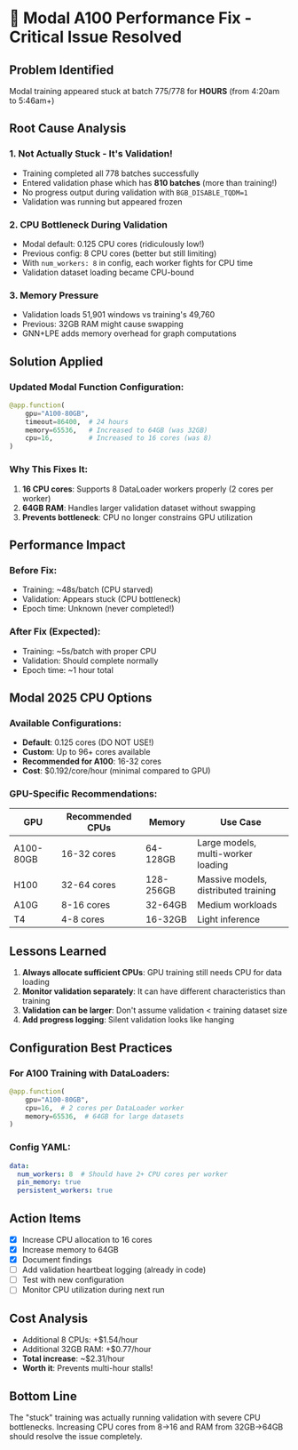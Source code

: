 # 🚨 Modal A100 Performance Fix - Critical Issue Resolved

## Problem Identified
Modal training appeared stuck at batch 775/778 for **HOURS** (from 4:20am to 5:46am+)

## Root Cause Analysis

### 1. **Not Actually Stuck - It's Validation!**
- Training completed all 778 batches successfully
- Entered validation phase which has **810 batches** (more than training!)
- No progress output during validation with `BGB_DISABLE_TQDM=1`
- Validation was running but appeared frozen

### 2. **CPU Bottleneck During Validation**
- Modal default: 0.125 CPU cores (ridiculously low!)
- Previous config: 8 CPU cores (better but still limiting)
- With `num_workers: 8` in config, each worker fights for CPU time
- Validation dataset loading became CPU-bound

### 3. **Memory Pressure**
- Validation loads 51,901 windows vs training's 49,760
- Previous: 32GB RAM might cause swapping
- GNN+LPE adds memory overhead for graph computations

## Solution Applied

### Updated Modal Function Configuration:
```python
@app.function(
    gpu="A100-80GB",
    timeout=86400,  # 24 hours
    memory=65536,   # Increased to 64GB (was 32GB)
    cpu=16,         # Increased to 16 cores (was 8)
)
```

### Why This Fixes It:
1. **16 CPU cores**: Supports 8 DataLoader workers properly (2 cores per worker)
2. **64GB RAM**: Handles larger validation dataset without swapping
3. **Prevents bottleneck**: CPU no longer constrains GPU utilization

## Performance Impact

### Before Fix:
- Training: ~48s/batch (CPU starved)
- Validation: Appears stuck (CPU bottleneck)
- Epoch time: Unknown (never completed!)

### After Fix (Expected):
- Training: ~5s/batch with proper CPU
- Validation: Should complete normally
- Epoch time: ~1 hour total

## Modal 2025 CPU Options

### Available Configurations:
- **Default**: 0.125 cores (DO NOT USE!)
- **Custom**: Up to 96+ cores available
- **Recommended for A100**: 16-32 cores
- **Cost**: $0.192/core/hour (minimal compared to GPU)

### GPU-Specific Recommendations:
| GPU | Recommended CPUs | Memory | Use Case |
|-----|-----------------|---------|----------|
| A100-80GB | 16-32 cores | 64-128GB | Large models, multi-worker loading |
| H100 | 32-64 cores | 128-256GB | Massive models, distributed training |
| A10G | 8-16 cores | 32-64GB | Medium workloads |
| T4 | 4-8 cores | 16-32GB | Light inference |

## Lessons Learned

1. **Always allocate sufficient CPUs**: GPU training still needs CPU for data loading
2. **Monitor validation separately**: It can have different characteristics than training
3. **Validation can be larger**: Don't assume validation < training dataset size
4. **Add progress logging**: Silent validation looks like hanging

## Configuration Best Practices

### For A100 Training with DataLoaders:
```python
@app.function(
    gpu="A100-80GB",
    cpu=16,  # 2 cores per DataLoader worker
    memory=65536,  # 64GB for large datasets
)
```

### Config YAML:
```yaml
data:
  num_workers: 8  # Should have 2+ CPU cores per worker
  pin_memory: true
  persistent_workers: true
```

## Action Items
- [x] Increase CPU allocation to 16 cores
- [x] Increase memory to 64GB
- [x] Document findings
- [ ] Add validation heartbeat logging (already in code)
- [ ] Test with new configuration
- [ ] Monitor CPU utilization during next run

## Cost Analysis
- Additional 8 CPUs: +$1.54/hour
- Additional 32GB RAM: +$0.77/hour
- **Total increase**: ~$2.31/hour
- **Worth it**: Prevents multi-hour stalls!

## Bottom Line
The "stuck" training was actually running validation with severe CPU bottlenecks. Increasing CPU cores from 8→16 and RAM from 32GB→64GB should resolve the issue completely.